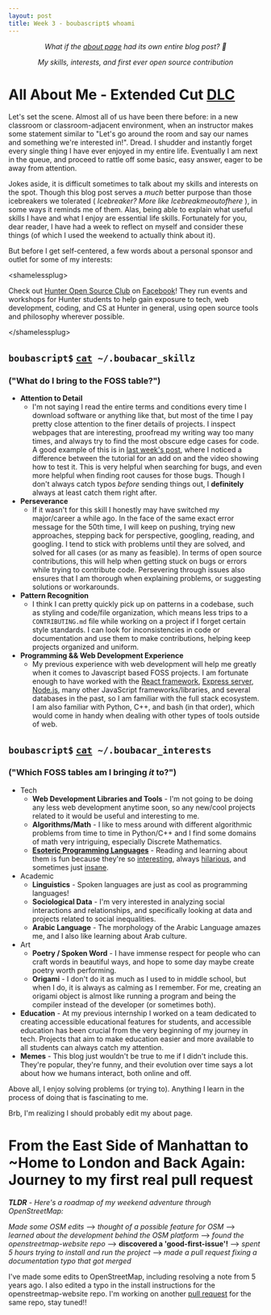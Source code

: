 ```yaml
---
layout: post
title: Week 3 - boubascript$ whoami
---
```


<p align="center"> <em> What if the <a href="https://hunter-college-ossd-spr-2020.github.io/boubascript-weekly/about/"> about page</a> had its own entire blog post? 🤔 </em> </p>
<p align="center"> <em> My skills, interests, and first ever open source contribution </em> </p>

# All About Me - Extended Cut [DLC](https://en.wikipedia.org/wiki/Downloadable_content)

Let's set the scene. Almost all of us have been there before: in a new classroom or classroom-adjacent environment, when an instructor makes some statement similar to "Let's go around the room and say our names and something we're interested in!". Dread. I shudder and instantly forget every single thing I have ever enjoyed in my entire life. Eventually I am next in the queue, and proceed to rattle off some basic, easy answer, eager to be away from attention.

Jokes aside, it is difficult sometimes to talk about my skills and interests on the spot. Though this blog post serves a *much* better purpose than those icebreakers we tolerated ( *Icebreaker? More like Icebreakmeoutofhere* ), in some ways it reminds me of them. Alas, being able to explain what useful skills I have and what I enjoy are essential life skills. Fortunately for you, dear reader, I have had a week to reflect on myself and consider these things (of which I used the weekend to actually think about it).

But before I get self-centered, a few words about a personal sponsor and outlet for some of my interests:

\<shamelessplug>
 
Check out [Hunter Open Source Club](https://hunterosc.org/) on [Facebook](http://fb.hunterosc.org/)! They run events and workshops for Hunter students to help gain exposure to tech, web development, coding, and CS at Hunter in general, using open source tools and philosophy wherever possible. 

\</shamelessplug>

## `boubascript$` [`cat`](https://en.wikipedia.org/wiki/Cat_(Unix))` ~/.boubacar_skillz`
### ("What do I bring to the FOSS table?")

* **Attention to Detail**
  * I'm not saying I read the entire terms and conditions every time I download software or anything like that, but most of the time I pay pretty close attention to the finer details of projects. I inspect webpages that are interesting, proofread my writing way too many times, and always try to find the most obscure edge cases for code. A good example of this is in [last week's post](https://hunter-college-ossd-spr-2020.github.io/boubascript-weekly/week02/#browser-steroids), where I noticed a difference between the tutorial for an add on and the video showing how to test it. This is very helpful when searching for bugs, and even more helpful when finding root causes for those bugs. Though I don't always catch typos *before* sending things out, I **definitely** always at least catch them right after.
* **Perseverance**
  * If it wasn't for this skill I honestly may have switched my major/career a while ago. In the face of the same exact error message for the 50th time, I will keep on pushing, trying new approaches, stepping back for perspective, googling, reading, and googling. I tend to stick with problems until they are solved, and solved for all cases (or as many as feasible). In terms of open source contributions, this will help when getting stuck on bugs or errors while trying to contribute code. Persevering through issues also ensures that I am thorough when explaining problems, or suggesting solutions or workarounds.
* **Pattern Recognition**
  * I think I can pretty quickly pick up on patterns in a codebase, such as styling and code/file organization, which means less trips to a `CONTRIBUTING.md` file while working on a project if I forget certain style standards. I can look for inconsistencies in code or documentation and use them to make contributions, helping keep projects organized and uniform. 
* **Programming && Web Development Experience**
  * My previous experience with web development will help me greatly when it comes to Javascript based FOSS projects. I am fortunate enough to have worked with the [React framework](https://reactjs.org/), [Express server](https://expressjs.com/), [Node.js](https://nodejs.org/en/), many other JavaScript frameworks/libraries, and several databases in the past, so I am familiar with the full stack ecosystem. I am also familiar with Python, C++, and bash (in that order), which would come in handy when dealing with other types of tools outside of web.
  
## `boubascript$` [`cat`](https://en.wikipedia.org/wiki/Cat_(Unix))` ~/.boubacar_interests`
### ("Which FOSS tables am I bringing *it* to?")

* Tech
  * **Web Development Libraries and Tools** - I'm not going to be doing any less web development anytime soon, so any new/cool projects related to it would be useful and interesting to me.
  * **Algorithms/Math** - I like to mess around with different algorithmic problems from time to time in Python/C++ and I find some domains of math very intriguing, especially Discrete Mathematics.
  * **[Esoteric Programming Languages](https://en.wikipedia.org/wiki/Esoteric_programming_language)** - Reading and learning about them is fun because they're so [interesting](https://esolangs.org/wiki/Whitespace), always [hilarious](https://esolangs.org/wiki/Chicken), and sometimes just [insane](https://esolangs.org/wiki/Brainfuck).
* Academic 
  * **Linguistics** - Spoken languages are just as cool as programming languages!
  * **Sociological Data** - I'm very interested in analyzing social interactions and relationships, and specifically looking at data and projects related to social inequalities.
  * **Arabic Language** - The morphology of the Arabic Language amazes me, and I also like learning about Arab culture.
* Art
  * **Poetry / Spoken Word** - I have immense respect for people who can craft words in beautiful ways, and hope to some day maybe create poetry worth performing.
  * **Origami** - I don't do it as much as I used to in middle school, but when I do, it is always as calming as I remember. For me, creating an origami object is almost like running a program and being the compiler instead of the developer (or sometimes both).
* **Education** - At my previous internship I worked on a team dedicated to creating accessible educational features for students, and accessible education has been crucial from the very beginning of my journey in tech. Projects that aim to make education easier and more available to all students can always catch my attention.
* **Memes** - This blog just wouldn't be true to me if I didn't include this. They're popular, they're funny, and their evolution over time says a lot about how we humans interact, both online and off.

Above all, I enjoy solving problems (or trying to). Anything I learn in the process of doing that is fascinating to me.

Brb, I'm realizing I should probably edit my about page.

# From the East Side of Manhattan to ~Home to London and Back Again: Journey to my first real pull request
***TLDR** - Here's a roadmap of my weekend adventure through OpenStreetMap:*

*Made some OSM edits* &#10230; *thought of a possible feature for OSM* &#10230; *learned about the development behind the OSM platform* &#10230; *found the openstreetmap-website repo* &#10230; **discovered a 'good-first-issue'!** &#10230; *spent 5 hours trying to install and run the project* &#10230; *made a pull request fixing a documentation typo that got merged* 

I've made some edits to OpenStreetMap, including resolving a note from 5 years ago. I also edited a typo in the install instructions for the openstreetmap-website repo. I'm working on another [pull request](https://github.com/openstreetmap/openstreetmap-website/pull/2542) for the same repo, stay tuned!!
